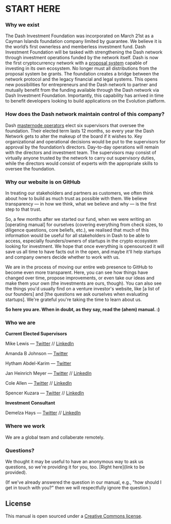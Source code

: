 # START HERE

### Why we exist
The Dash Investment Foundation was incorporated on March 21st as a Cayman Islands foundation company limited by guarantee. We believe it is the world’s first ownerless and memberless investment fund. Dash Investment Foundation will be tasked with strengthening the Dash network through investment operations funded by the network itself.
Dash is now the first cryptocurrency network with a [proposal system](https://docs.dash.org/en/stable/governance/using.html) capable of investing in its own ecosystem. No longer must all distributions from the proposal system be grants. The foundation creates a bridge between the network protocol and the legacy financial and legal systems. This opens new possibilities for entrepreneurs and the Dash network to partner and mutually benefit from the funding available through the Dash network via Dash Investment Foundation. Importantly, this capability has arrived in time to benefit developers looking to build applications on the Evolution platform.

### How does the Dash network maintain control of this company?

Dash [masternode operators](https://www.dash.org/masternodes/) elect six supervisors that oversee the foundation. Their elected term lasts 12 months, so every year the Dash Network gets to alter the makeup of the board if it wishes to. Key organizational and operational decisions would be put to the supervisors for approval by the foundation’s directors. Day-to-day operations will remain with the directors and investment team. The supervisors may consist of virtually anyone trusted by the network to carry out supervisory duties, while the directors would consist of experts with the appropriate skills to oversee the foundation.

### Why our website is on GitHub
In treating our stakeholders and partners as customers, we often think about how to build as much trust as possible with them. We believe transparency — in how we think, what we believe and why — is the first step to that trust.

So, a few months after we started our fund, when we were writing an [operating manual] for ourselves (covering everything from check sizes, to diligence questions, core beliefs, etc.), we realised that much of this information would be useful for all stakeholders in Dash to be able to access, especially founders/owners of startups in the crypto ecosystem looking for investment. We hope that once everything is opensourced it will save us all time to have facts out in the open, and maybe it'll help startups and company owners decide whether to work with us.

We are in the process of moving our entire web presence to GitHub to become even more transparent. Here, you can see how things have changed over time, propose improvements, or even take our ideas and make them your own (the investments are ours, though). You can also see the things you'd usually find on a venture investor's website, like [a list of our founders] and [the questions we ask ourselves when evaluating startups]. We're grateful you're taking the time to learn about us.

**So here you are. When in doubt, as they say, read the (ahem) manual. :)**

### Who we are

**Current Elected Supervisors**

Mike Lewis — [Twitter](https://twitter.com/WalterS03637956) // [LinkedIn](https://www.linkedin.com/in/michael-lewis-3156871a0/)

Amanda B Johnson — [Twitter](https://twitter.com/amandab_johnson) 

Hytham Abdel-Karim — [Twitter](https://twitter.com/highlyunchained?s=17) 

Jan Heinrich Meyer — [Twitter]() // [LinkedIn](https://www.linkedin.com/in/jan-heinrich-meyer-a5a6bb108/)

Cole Allen — [Twitter]() // [LinkedIn]()

Spencer Kuzara — [Twitter](https://twitter.com/kodaxxdev) // [LinkedIn]()

**Investment Consultant**

Demelza Hays — [Twitter](https://twitter.com/CryptoPhD) // [LinkedIn](https://www.linkedin.com/in/demelza-hays-7211845a/)

### Where we work

We are a global team and collaberate remotely.

### Questions?

We thought it may be useful to have an anonymous way to ask us questions, so we're providing it for you, too. [Right here](link to be provided).  

(If we've already answered the question in our manual, e.g., "how should I get in touch with you?" then we will respectfully ignore the question.)

## License
This manual is open sourced under a [Creative Commons license](http://creativecommons.org/licenses/by/3.0/deed.en_US).
